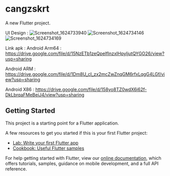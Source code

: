 # cangzskrt

A new Flutter project.


UI Design :
![Screenshot_1624733940](https://user-images.githubusercontent.com/69044903/123523539-5ca7e680-d6ee-11eb-966f-f9eef18338bc.png)
![Screenshot_1624734146](https://user-images.githubusercontent.com/69044903/123523543-616c9a80-d6ee-11eb-935e-eb6663681026.png)
![Screenshot_1624734169](https://user-images.githubusercontent.com/69044903/123523551-6a5d6c00-d6ee-11eb-8bd0-baac235aab2f.png)


Link apk :
Android Arm64 : https://drive.google.com/file/d/15NzETb1zeQpelfInzxIHpyljutQYGO26/view?usp=sharing

Android ARM : https://drive.google.com/file/d/1Dm8U_cI_zx2mcZwZnqGM6rfxLqgG4LGf/view?usp=sharing

Android X86 : https://drive.google.com/file/d/158yo8TZ0wdX6i62f-DkLbrqaFMeBeiJ4/view?usp=sharing

## Getting Started

This project is a starting point for a Flutter application.

A few resources to get you started if this is your first Flutter project:

- [Lab: Write your first Flutter app](https://flutter.dev/docs/get-started/codelab)
- [Cookbook: Useful Flutter samples](https://flutter.dev/docs/cookbook)

For help getting started with Flutter, view our
[online documentation](https://flutter.dev/docs), which offers tutorials,
samples, guidance on mobile development, and a full API reference.
